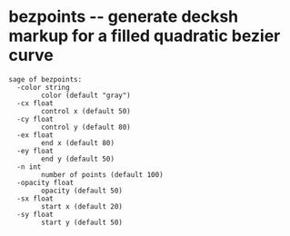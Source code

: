 # bezpoints -- generate decksh markup for a filled quadratic bezier curve

```
sage of bezpoints:
  -color string
    	color (default "gray")
  -cx float
    	control x (default 50)
  -cy float
    	control y (default 80)
  -ex float
    	end x (default 80)
  -ey float
    	end y (default 50)
  -n int
    	number of points (default 100)
  -opacity float
    	opacity (default 50)
  -sx float
    	start x (default 20)
  -sy float
    	start y (default 50)
```

